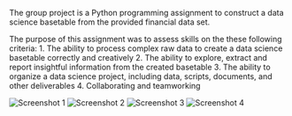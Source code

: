 The group project is a Python programming assignment to construct a data science basetable from the provided financial data set.

The purpose of this assignment was to assess skills on the these following criteria:
	1. The ability to process complex raw data to create a data science basetable correctly and creatively
	2. The ability to explore, extract and report insightful information from the created basetable
	3. The ability to organize a data science project, including data, scripts, documents, and other deliverables
	4. Collaborating and teamworking


![Screenshot 1](https://user-images.githubusercontent.com/115185834/204759680-aef4f221-b990-4df8-97bc-2d9367b43381.png)
![Screenshot 2](https://user-images.githubusercontent.com/115185834/204759694-de3c4242-dfa9-4f70-9068-9307134d0536.png)
![Screenshot 3](https://user-images.githubusercontent.com/115185834/204761349-77d16181-5ffe-4d95-b7ec-dc3459b6fa25.png)
![Screenshot 4](https://user-images.githubusercontent.com/115185834/204761370-0be186d0-e648-4f77-aa3b-c4fcfb5c816f.png)
